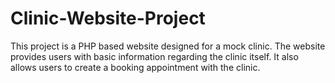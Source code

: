 # Clinic-Website-Project
This project is a PHP based website designed for a mock clinic. The website provides users with basic information regarding the clinic itself. It also allows users to create a booking appointment with the clinic.

